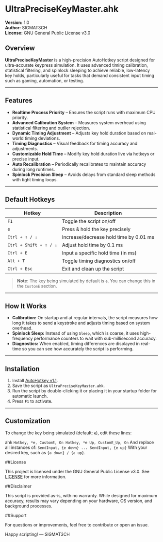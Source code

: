 # UltraPreciseKeyMaster.ahk

**Version:** 1.0  
**Author:** SIGMAT3CH  
**License:** GNU General Public License v3.0

## Overview

**UltraPreciseKeyMaster** is a high-precision AutoHotkey script designed for ultra-accurate keypress simulation. It uses advanced timing calibration, statistical filtering, and spinlock sleeping to achieve reliable, low-latency key holds, particularly useful for tasks that demand consistent input timing such as gaming, automation, or testing.

---

## Features

- **Realtime Process Priority** – Ensures the script runs with maximum CPU priority.
- **Advanced Calibration System** – Measures system overhead using statistical filtering and outlier rejection.
- **Dynamic Timing Adjustment** – Adjusts key hold duration based on real-world timing deviations.
- **Timing Diagnostics** – Visual feedback for timing accuracy and adjustments.
- **Customizable Hold Time** – Modify key hold duration live via hotkeys or precise input.
- **Auto Recalibration** – Periodically recalibrates to maintain accuracy during long runtimes.
-  **Spinlock Precision Sleep** – Avoids delays from standard sleep methods with tight timing loops.

---

## Default Hotkeys

| Hotkey           | Description                              |
|------------------|------------------------------------------|
| `F1`             | Toggle the script on/off                 |
| `e`              | Press & hold the key precisely           |
| `Ctrl + ↑ / ↓`   | Increase/decrease hold time by 0.01 ms   |
| `Ctrl + Shift + ↑ / ↓` | Adjust hold time by 0.1 ms         |
| `Ctrl + E`       | Input a specific hold time (in ms)       |
| `Alt + T`        | Toggle timing diagnostics on/off         |
| `Ctrl + Esc`     | Exit and clean up the script             |

> **Note:** The key being simulated by default is `e`. You can change this in the `CustomE` section.

---

## How It Works

- **Calibration:** On startup and at regular intervals, the script measures how long it takes to send a keystroke and adjusts timing based on system overhead.
- **Spinlock Sleep:** Instead of using `Sleep`, which is coarse, it uses high-frequency performance counters to wait with sub-millisecond accuracy.
- **Diagnostics:** When enabled, timing differences are displayed in real-time so you can see how accurately the script is performing.

---

## Installation

1. Install [AutoHotkey v1.1](https://www.autohotkey.com/).
2. Save the script as `UltraPreciseKeyMaster.ahk`.
3. Run the script by double-clicking it or placing it in your startup folder for automatic launch.
4. Press `F1` to activate.

---

## Customization

To change the key being simulated (default: `e`), edit these lines:

ahk
`Hotkey, *e, CustomE, On
Hotkey, *e Up, CustomE_Up, On`
And replace all instances of:
`SendInput, {e down}
...
SendInput, {e up}`
With your desired key, such as `{a down} / {a up}`.

##License

This project is licensed under the GNU General Public License v3.0.
See [LICENSE](https://github.com/SIGMAT3CH/UltraPreciseKeyMaster/blob/main/LICENSE) for more information.

##Disclaimer

This script is provided as-is, with no warranty. While designed for maximum accuracy, results may vary depending on your hardware, OS version, and background processes.

##Support

For questions or improvements, feel free to contribute or open an issue.

Happy scripting!
— SIGMAT3CH
